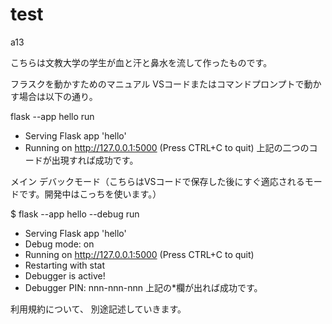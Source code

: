 # test
a13

こちらは文教大学の学生が血と汗と鼻水を流して作ったものです。

フラスクを動かすためのマニュアル
VSコードまたはコマンドプロンプトで動かす場合は以下の通り。

flask --app hello run

* Serving Flask app 'hello'
 * Running on http://127.0.0.1:5000 (Press CTRL+C to quit)
   上記の二つのコードが出現すれば成功です。

メイン
デバックモード（こちらはVSコードで保存した後にすぐ適応されるモードです。開発中はこっちを使います。）

$ flask --app hello --debug run

 * Serving Flask app 'hello'
 * Debug mode: on
 * Running on http://127.0.0.1:5000 (Press CTRL+C to quit)
 * Restarting with stat
 * Debugger is active!
 * Debugger PIN: nnn-nnn-nnn
上記の*欄が出れば成功です。

利用規約について、
別途記述していきます。
